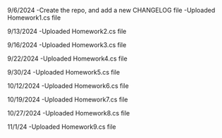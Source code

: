 9/6/2024
 -Create the repo, and add a new CHANGELOG file
 -Uploaded Homework1.cs file


9/13/2024
-Uploaded Homework2.cs file

9/16/2024
-Uploaded Homework3.cs file

9/22/2024
-Uploaded Homework4.cs file

9/30/24
-Uploaded Homework5.cs file

10/12/2024
-Uploaded Homework6.cs file

10/19/2024
-Uploaded Homework7.cs file

10/27/2024
-Uploaded Homework8.cs file

11/1/24
-Uploaded Homework9.cs file


